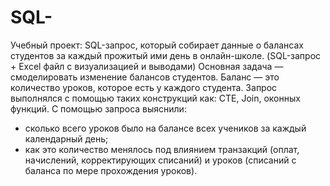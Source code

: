 # SQL-
Учебный проект: SQL-запрос, который собирает данные о балансах студентов за каждый прожитый ими день в онлайн-школе. (SQL-запрос + Excel файл с визуализацией и выводами)
Основная задача — смоделировать изменение балансов студентов. Баланс — это количество уроков, которое есть у каждого студента. 
Запрос выполнялся с помощью таких конструкций как: CTE, Join, оконных функций.
С помощью запроса выяснили: 
- сколько всего уроков было на балансе всех учеников за каждый календарный день;
- как это количество менялось под влиянием транзакций (оплат, начислений, корректирующих списаний) и уроков (списаний с баланса по мере прохождения уроков).
